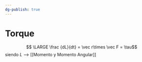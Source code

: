 ```yaml
---
dg-publish: true
---
```

# Torque
$$ \LARGE \frac {dL}{dt} = \vec r\times \vec F = \tau$$
siendo $L$ --> [[Momento y Momento Angular]]
